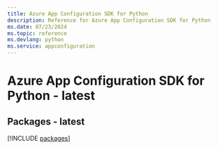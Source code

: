 ```yaml
---
title: Azure App Configuration SDK for Python
description: Reference for Azure App Configuration SDK for Python
ms.date: 07/23/2024
ms.topic: reference
ms.devlang: python
ms.service: appconfiguration
---
```

# Azure App Configuration SDK for Python - latest
## Packages - latest
[!INCLUDE [packages](app-configuration-index.md)]